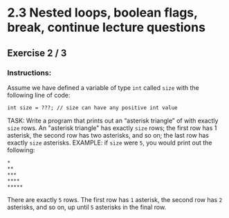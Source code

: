 # 2.3 Nested loops, boolean flags, break, continue lecture questions
## Exercise 2 / 3
### Instructions:
Assume we have defined a variable of type `int` called `size` with the following line of code:

```
int size = ???; // size can have any positive int value
```

TASK: Write a program that prints out an “asterisk triangle” of with exactly `size` rows. An "asterisk triangle" has exactly `size` rows; the first row has 1 asterisk, the second row has two asterisks, and so on; the last row has exactly `size` asterisks.
EXAMPLE: if `size` were `5`, you would print out the following:

```
*
**
***
****
*****
```

There are exactly `5` rows. The first row has `1` asterisk, the second row has `2` asterisks, and so on, up until `5` asterisks in the final row.